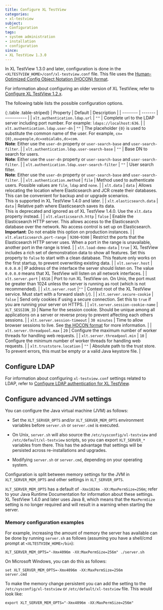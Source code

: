 ```yaml
---
title: Configure XL TestView
categories:
- xl-testview
subject:
- Configuration
tags:
- system administration
- installation
- configuration
since:
- XL TestView 1.3.0
---
```


In XL TestView 1.3.0 and later, configuration is done in the `<XLTESTVIEW_HOME>/conf/xl-testview.conf` file. This file uses the [Human-Optimized Config Object Notation (HOCON) format](https://github.com/typesafehub/config/blob/master/HOCON.md).

For information about configuring an older version of XL TestView, refer to [Configure XL TestView 1.2.x](/xl-testview/1.2.x/configuration.html).

The following table lists the possible configuration options.

{:.table .table-striped}
| Property | Default | Description |
| -------- | ------- | ----------- |
| `xlt.authentication.ldap.url` | `""` | Complete url to the LDAP server including port number. For example: `ldaps://localhost:636`. |
| `xlt.authentication.ldap.user-dn` | `""` | The placeholder `{0}` is used to substitute the common name of the user. For example, `cn={0},ou=people,dc=xebialabs,dc=com`. <br/>**Note**: Either use the `user-dn` property or `user-search-base` and `user-search-filter`. |
| `xlt.authentication.ldap.user-search-base` | `""` | Base DN to search for users. <br/>**Note**: Either use the `user-dn` property or `user-search-base` and `user-search-filter`. |
| `xlt.authentication.ldap.user-search-filter` | `""` | User search filter. <br/>**Note**: Either use the `user-dn` property or `user-search-base` and `user-search-filter`. |
| `xlt.authentication.method` | `file` | Method used to authenticate users. Possible values are `file`, `ldap` and `none`. |
| `xlt.data` | `data` | Allows relocating the location where Elasticsearch and JCR create their databases. This can be convenient for backup and or upgrade scenarios. <br/>This is supported in XL TestView 1.4.0 and later. |
| `xlt.elasticsearch.data` | `data` | Relative path where Elasticsearch saves its data. <br/>This is deprecated and ignored as of XL TestView 1.4.0. Use the `xlt.data` property instead. |
| `xlt.elasticsearch.http` | `false` | Enable the Elasticsearch HTTP server. This allows access to the Elasticsearch database over the network. No access control is set up on Elasticsearch. <br/>**Important**: Do not enable this option on production instances. |
| `xlt.elasticsearch.port-range` | `9200`-`9300` | Restrict the ports that the Elasticsearch HTTP server uses. When a port in the range is unavailable, another port in the range is tried. |
| `xlt.load-demo-data` | `true` | XL TestView includes a rich set of demonstration data to show all features. Set this property to `false` to start with a clean database. This feature only works on the first startup, to prevent overwriting existing data. |
| `xlt.server.host` | `0.0.0.0` | IP address of the interface the server should listen on. The value `0.0.0.0` means that XL TestView will listen on all network interfaces. |
| `xlt.server.port` | `6516` | Port to run XL TestView on. On Unix, the port must be greater than 1024 unless the server is running as root (which is not recommended). |
| `xlt.server.root` |`""` | Context root of the XL TestView service. Must start with a forward slash (`/`). |
| `xlt.server.secure-cookie` | `false` | Send only cookies if using a secure connection. Set this to `true` if you are running your server on HTTPS. |
| `xlt.server.session-cookie-name` | `XLT_SESSION_ID` | Name for the session cookie. Should be unique among all applications on a server or reverse proxy to prevent affecting each others sessions. |
| `xlt.server.session-timeout` | `30 minutes` | Time to allow browser sessions to live. See [the HOCON format](https://github.com/typesafehub/config/blob/master/HOCON.md#duration-format) for more information. |
| `xlt.server.threadpool.max` | `20` | Configure the maximum number of worker threads for handling web requests. |
| `xlt.server.threadpool.min` | `10` | Configure the minimum number of worker threads for handling web requests. |
| `xlt.truststore.location` | `""` | Absolute path to the trust store. To prevent errors, this must be empty or a valid Java keystore file. |

## Configure LDAP

For information about configuring `xl-testview.conf` settings related to LDAP, refer to [Configure LDAP authentication for XL TestView](/xl-testview/how-to/configure-ldap.html).

## Configure advanced JVM settings

You can configure the Java virtual machine (JVM) as follows:

* Set the `XLT_SERVER_OPTS` and/or `XLT_SERVER_MEM_OPTS` environment variables before `server.sh` or `server.cmd` is executed.

* On Unix, `server.sh` will also source the `/etc/sysconfig/xl-testview` and `/etc/default/xl-testview` scripts, so you can export `XLT_SERVER_*` variables from there. This has the advantage that settings will be persisted across re-installations and upgrades.

* Modifying `server.sh` or `server.cmd`, depending on your operating system.

Configuration is split between memory settings for the JVM in `XLT_SERVER_MEM_OPTS` and other settings in `XLT_SERVER_OPTS`.

`XLT_SERVER_MEM_OPTS` has a default of `-Xmx1024m -XX:MaxPermSize=256m`; refer to your Java Runtime Documentation for information about these settings. XL TestView 1.4.0 and later uses Java 8, which means that the `MaxPermSize` setting is no longer required and will result in a warning when starting the server.

### Memory configuration examples

For example, increasing the amount of memory the server has available can be done by running `server.sh` as follows (assuming you have a shell/cmd prompt at `<XLTESTVIEW_HOME>/bin`):

    XLT_SERVER_MEM_OPTS="-Xmx4096m -XX:MaxPermSize=256m" ./server.sh

On Microsoft Windows, you can do this as follows:

    set XLT_SERVER_MEM_OPTS=-Xmx4096m -XX:MaxPermSize=256m
    server.cmd

To make the memory change persistent you can add the setting to the `/etc/sysconfig/xl-testview` or `/etc/default/xl-testview` file. This would look like:

    export XLT_SERVER_MEM_OPTS="-Xmx4096m -XX:MaxPermSize=256m"
